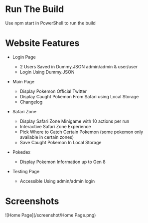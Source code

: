 # Run The Build
Use npm start in PowerShell to run the build

# Website Features
* Login Page
  - 2 Users Saved in Dummy.JSON admin/admin & user/user
  - Login Using Dummy.JSON

* Main Page
  - Display Pokemon Official Twitter
  - Display Caught Pokemon From Safari using Local Storage
  - Changelog

* Safari Zone
  - Display Safari Zone Minigame with 10 actions per run
  - Interactive Safari Zone Experience
  - Pick Where to Catch Certain Pokemon (some pokemon only available in certain zones)
  - Save Caught Pokemon In Local Storage
 
* Pokedex
  - Display Pokemon Information up to Gen 8

* Testing Page
  - Accessible Using admin/admin login
 
# Screenshots

![Home Page](/screenshot/Home Page.png)
